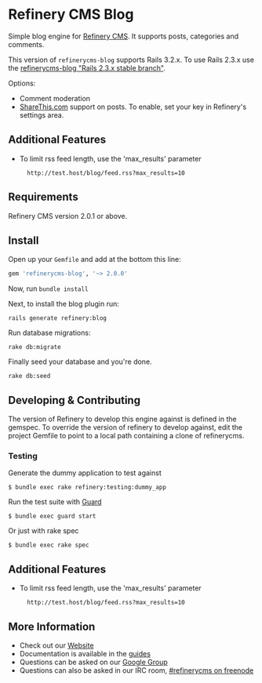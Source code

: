 # Refinery CMS Blog

Simple blog engine for [Refinery CMS](http://refinerycms.com). It supports posts, categories and comments.

This version of `refinerycms-blog` supports Rails 3.2.x. To use Rails 2.3.x use the [refinerycms-blog "Rails 2.3.x stable branch"](http://github.com/resolve/refinerycms-blog/tree/rails2-stable).

Options:

* Comment moderation
* [ShareThis.com](http://sharethis.com) support on posts. To enable, set your key in Refinery's settings area.

## Additional Features
* To limit rss feed length, use the 'max_results' parameter

        http://test.host/blog/feed.rss?max_results=10

## Requirements

Refinery CMS version 2.0.1 or above.

## Install

Open up your ``Gemfile`` and add at the bottom this line:

```ruby
gem 'refinerycms-blog', '~> 2.0.0'
```

Now, run ``bundle install``

Next, to install the blog plugin run:

    rails generate refinery:blog

Run database migrations:

    rake db:migrate

Finally seed your database and you're done.

    rake db:seed

## Developing & Contributing

The version of Refinery to develop this engine against is defined in the gemspec. To override the version of refinery to develop against, edit the project Gemfile to point to a local path containing a clone of refinerycms.

### Testing

Generate the dummy application to test against

    $ bundle exec rake refinery:testing:dummy_app

Run the test suite with [Guard](https://github.com/guard/guard)

    $ bundle exec guard start

Or just with rake spec

    $ bundle exec rake spec

## Additional Features
* To limit rss feed length, use the 'max_results' parameter

        http://test.host/blog/feed.rss?max_results=10

## More Information
* Check out our [Website](http://refinerycms.com/)
* Documentation is available in the [guides](http://refinerycms.com/guides)
* Questions can be asked on our [Google Group](http://group.refinerycms.org)
* Questions can also be asked in our IRC room, [#refinerycms on freenode](irc://irc.freenode.net/refinerycms)

